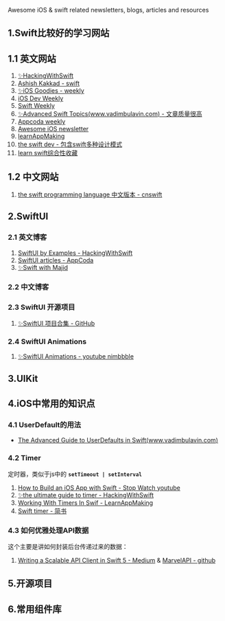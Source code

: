 Awesome iOS & swift related newsletters, blogs, articles and resources

## 1.Swift比较好的学习网站

## 1.1 英文网站
  1. [✨HackingWithSwift](https://www.hackingwithswift.com/)
  2. [Ashish Kakkad - swift](https://ashishkakkad.com/category/swift-language/)
  3. [✨iOS Goodies - weekly](https://ios-goodies.com/)
  4. [iOS Dev Weekly](https://iosdevweekly.com/)
  5. [Swift Weekly](http://digest.swiftweekly.com/)
  6. [✨Advanced Swift Topics(www.vadimbulavin.com) - 文章质量很高](https://www.vadimbulavin.com/)
  7. [Appcoda weekly](http://digest.appcoda.com/)
  8. [Awesome iOS newsletter](https://ios.libhunt.com/newsletter)
  9. [learnAppMaking](https://learnappmaking.com/blog/)
  10. [the swift dev - 包含swift多种设计模式](https://theswiftdev.com/articles/)
  11. [learn swift综合性收藏](https://theswiftdev.com/2020/01/06/what-are-the-best-practices-to-learn-ios-swift-in-2020/)

## 1.2 中文网站
  1. [the swift programming language 中文版本 - cnswift](https://www.cnswift.org/)


## 2.SwiftUI

### 2.1 英文博客

  1. [SwiftUI by Examples - HackingWithSwift](https://www.hackingwithswift.com/quick-start/swiftui)
  2. [SwiftUI articles - AppCoda](https://www.appcoda.com/?s=SWIFTUI)
  3. [✨Swift with Majid](https://swiftwithmajid.com/)

### 2.2 中文博客


### 2.3 SwiftUI 开源项目

  1. [✨SwiftUI 项目合集 - GitHub](https://github.com/ygit/swiftui)


### 2.4 SwiftUI Animations
  1. [✨SwiftUI Animations - youtube nimbbble](https://www.youtube.com/watch?v=gN7xW2YyoBA&list=PLTz6PJ9dfcu30W4CDtFv7f2PAoFMn0Xmb)


## 3.UIKit

## 4.iOS中常用的知识点

### 4.1 UserDefault的用法
  - [The Advanced Guide to UserDefaults in Swift(www.vadimbulavin.com)](https://www.vadimbulavin.com/advanced-guide-to-userdefaults-in-swift/)

### 4.2 Timer
定时器，类似于js中的 **`setTimeout | setInterval`**
  1. [How to Build an iOS App with Swift - Stop Watch youtube](https://www.youtube.com/watch?v=pe8hN7r5ZuE&list=PLHmNdpdzx21E6seWDIDrFDMmwhaldMA0V)
  2. [✨the ultimate guide to timer - HackingWithSwift](https://www.hackingwithswift.com/articles/117/the-ultimate-guide-to-timer)
  3. [Working With Timers In Swif - LearnAppMaking](https://learnappmaking.com/timer-swift-how-to/)
  4. [Swift timer - 简书](https://www.jianshu.com/p/e3188e8aa1dc)

### 4.3 如何优雅处理API数据
这个主要是讲如何封装后台传递过来的数据：
  1. [Writing a Scalable API Client in Swift 5 - Medium](https://medium.com/makingtuenti/writing-a-scalable-api-client-in-swift-4-b3c6f7f3f3fb) & [MarvelAPI - github](https://github.com/victorpimentel/MarvelAPI)

## 5.开源项目


## 6.常用组件库
